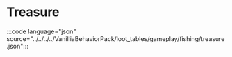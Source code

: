 # Treasure

:::code language="json" source="../../../../VanilliaBehaviorPack/loot_tables/gameplay/fishing/treasure.json":::